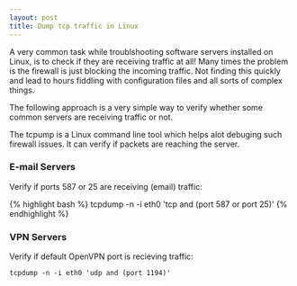 ```yaml
---
layout: post
title: Dump tcp traffic in Linux
---
```


A very common task while troublshooting software servers installed on Linux, is to check if they are receiving traffic at all! Many times the problem is the firewall is just blocking the incoming traffic. Not finding this quickly and lead to hours fiddling with configuration files and all sorts of complex things.

The following approach is a very simple way to verify whether some common servers are receiving traffic or not.

The tcpump is a Linux command line tool which helps alot debuging such firewall issues. It can verify if packets are reaching the server.

### E-mail Servers
Verify if ports 587 or 25 are receiving (email) traffic:

{% highlight bash %}
tcpdump -n -i eth0 'tcp and (port 587 or port 25)'
{% endhighlight %}


### VPN Servers
Verify if default OpenVPN port is recieving traffic:

```
tcpdump -n -i eth0 'udp and (port 1194)'
```
